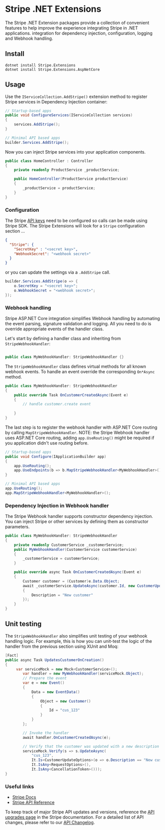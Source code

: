 # Stripe .NET Extensions

The Stripe .NET Extension packages provide a collection of convenient features 
to help improve the experience integrating Stripe in .NET applications.  integration for dependency injection, configuration, logging and Webhook handling. 


## Install

```shell
dotnet install Stripe.Extensions
dotnet install Stripe.Extensions.AspNetCore
```

## Usage

Use the `IServiceCollection.AddStripe()` extension method to register Stripe services in Dependency Injection container:

```C#
// Startup-based apps
public void ConfigureServices(IServiceCollection services)
{
    services.AddStripe();
}

// Minimal API based apps
builder.Services.AddStripe();
```

Now you can inject Stripe services into your application components.

```C#
public class HomeController : Controller
{
    private readonly ProductService _productService;

    public HomeController(ProductService productService)
    {
        _productService = productService;
    }
}
```

### Configuration

The Stripe [API keys](https://docs.stripe.com/keys#obtain-api-keys) need to be configured so calls can be made using Stripe SDK.
The Stripe Extensions will look for a `Stripe` configuration section ...


```json
{
  "Stripe": {
    "SecretKey" : "<secret key>",
    "WebhookSecret": "<webhook secret>"
  }
}
```

or you can update the settings via a `.AddStripe` call.

```C#
builder.Services.AddStripe(o => {
    o.SecretKey = "<secret key>";
    o.WebhookSecret = "<webhook secret>";
});
```

### Webhook handling

Stripe ASP.NET Core integration simplifies Webhook handling by automating the event parsing, signature validation and logging.
All you need to do is override appropriate events of the handler class.

Let's start by defining a handler class and inheriting from `StripeWebhookHandler`:

```C#

public class MyWebhookHandler: StripeWebhookHandler {}
```

The `StripeWebhookHandler` class defines virtual methods for all known webhook events.
To handle an event override the corresponding `On*Async` method.

```C#
public class MyWebhookHandler: StripeWebhookHandler
{
    public override Task OnCustomerCreatedAsync(Event e)
    {
        // handle customer.create event
        
    }
}
```

The last step is to register the webhook handler with ASP.NET Core routing by calling `MapStripeWebhookHandler`.
NOTE: the Stripe Webhook handler uses ASP.NET Core routing, adding `app.UseRouting()` might be required if you application didn't use routing before.

```C#
// Startup-based apps
public void Configure(IApplicationBuilder app)
{
    app.UseRouting();
    app.UseEndpoints(b => b.MapStripeWebhookHandler<MyWebhookHandler>());
}

// Minimal API based apps
app.UseRouting();
app.MapStripeWebhookHandler<MyWebhookHandler>();
```

### Dependency Injection in Webhook handler

The Stripe Webhook handler supports constructor dependency injection. You can inject Stripe or other services by defining them as constructor parameters.

```C#
public class MyWebhookHandler: StripeWebhookHandler
{
    private readonly CustomerService _customerService;
    public MyWebhookHandler(CustomerService customerService)
    {
        _customerService = customerService;
    }

    public override async Task OnCustomerCreatedAsync(Event e)
    {
        Customer customer = (Customer)e.Data.Object;
        await _customerService.UpdateAsync(customer.Id, new CustomerUpdateOptions()
        {
            Description = "New customer"
        });
    }
}
```

## Unit testing

The `StripeWebhookHandler` also simplifies unit testing of your webhook handling logic.
For example, this is how you can unit-test the logic of the handler from the previous section using XUnit and Moq:

```C#
[Fact]
public async Task UpdatesCustomerOnCreation()
{
     var serviceMock = new Mock<CustomerService>();
        var handler = new MyWebhookHandler(serviceMock.Object);
        // Prepare the event
        var e = new Event()
        {
            Data = new EventData()
            {
                Object = new Customer()
                {
                    Id = "cus_123"
                }
            }
        };

        // Invoke the handler
        await handler.OnCustomerCreatedAsync(e);

        // Verify that the customer was updated with a new description
        serviceMock.Verify(s => s.UpdateAsync(
            "cus_123",
            It.Is<CustomerUpdateOptions>(o => o.Description == "New customer"),
            It.IsAny<RequestOptions>(),
            It.IsAny<CancellationToken>()));
}
```


### Useful links
- [Stripe Docs](https://docs.stripe.com)
- [Stripe API Reference](https://docs.stripe.com/api)

To keep track of major Stripe API updates and versions, reference the 
[API upgrades page](https://docs.stripe.com/upgrades#api-versions) in the Stripe documentation. 
For a detailed list of API changes, please refer to our [API Changelog](https://docs.stripe.com/changelog).